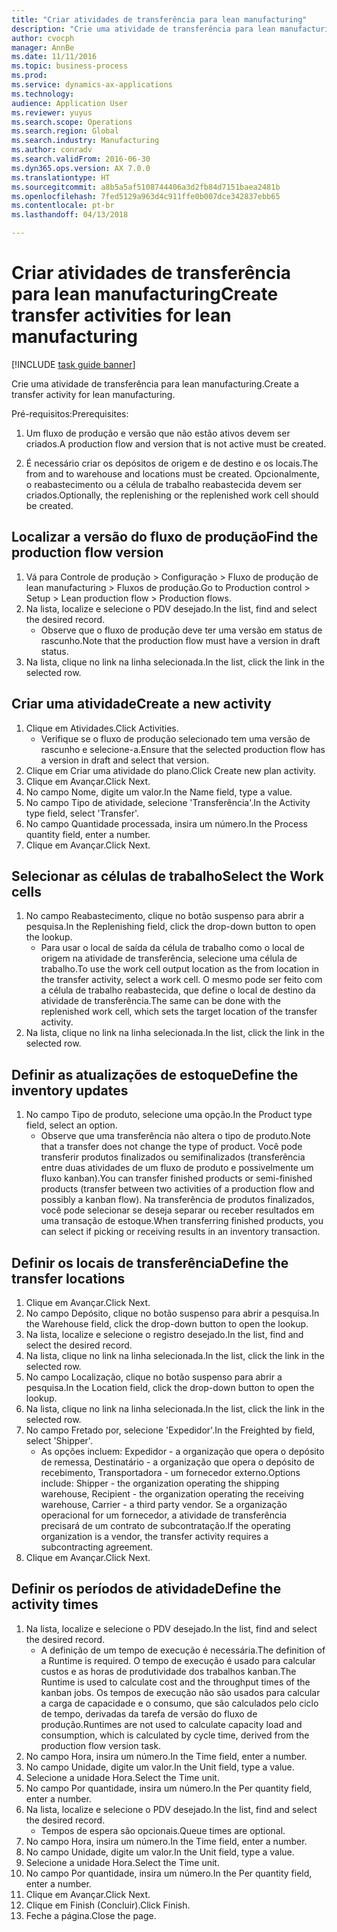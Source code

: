 ```yaml
--- 
title: "Criar atividades de transferência para lean manufacturing"
description: "Crie uma atividade de transferência para lean manufacturing."
author: cvocph
manager: AnnBe
ms.date: 11/11/2016
ms.topic: business-process
ms.prod: 
ms.service: dynamics-ax-applications
ms.technology: 
audience: Application User
ms.reviewer: yuyus
ms.search.scope: Operations
ms.search.region: Global
ms.search.industry: Manufacturing
ms.author: conradv
ms.search.validFrom: 2016-06-30
ms.dyn365.ops.version: AX 7.0.0
ms.translationtype: HT
ms.sourcegitcommit: a8b5a5af5108744406a3d2fb84d7151baea2481b
ms.openlocfilehash: 7fed5129a963d4c911ffe0b007dce342837ebb65
ms.contentlocale: pt-br
ms.lasthandoff: 04/13/2018

---
```

# <a name="create-transfer-activities-for-lean-manufacturing"></a><span data-ttu-id="913a2-103">Criar atividades de transferência para lean manufacturing</span><span class="sxs-lookup"><span data-stu-id="913a2-103">Create transfer activities for lean manufacturing</span></span>

[!INCLUDE [task guide banner](../../includes/task-guide-banner.md)]

<span data-ttu-id="913a2-104">Crie uma atividade de transferência para lean manufacturing.</span><span class="sxs-lookup"><span data-stu-id="913a2-104">Create a transfer activity for lean manufacturing.</span></span> 

<span data-ttu-id="913a2-105">Pré-requisitos:</span><span class="sxs-lookup"><span data-stu-id="913a2-105">Prerequisites:</span></span> 

1. <span data-ttu-id="913a2-106">Um fluxo de produção e versão que não estão ativos devem ser criados.</span><span class="sxs-lookup"><span data-stu-id="913a2-106">A production flow and version that is not active must be created.</span></span>

2. <span data-ttu-id="913a2-107">É necessário criar os depósitos de origem e de destino e os locais.</span><span class="sxs-lookup"><span data-stu-id="913a2-107">The from and to warehouse and locations must be created.</span></span> <span data-ttu-id="913a2-108">Opcionalmente, o reabastecimento ou a célula de trabalho reabastecida devem ser criados.</span><span class="sxs-lookup"><span data-stu-id="913a2-108">Optionally, the replenishing or the replenished work cell should be created.</span></span>


## <a name="find-the-production-flow-version"></a><span data-ttu-id="913a2-109">Localizar a versão do fluxo de produção</span><span class="sxs-lookup"><span data-stu-id="913a2-109">Find the production flow version</span></span>
1. <span data-ttu-id="913a2-110">Vá para Controle de produção > Configuração > Fluxo de produção de lean manufacturing > Fluxos de produção.</span><span class="sxs-lookup"><span data-stu-id="913a2-110">Go to Production control > Setup > Lean production flow > Production flows.</span></span>
2. <span data-ttu-id="913a2-111">Na lista, localize e selecione o PDV desejado.</span><span class="sxs-lookup"><span data-stu-id="913a2-111">In the list, find and select the desired record.</span></span>
    * <span data-ttu-id="913a2-112">Observe que o fluxo de produção deve ter uma versão em status de rascunho.</span><span class="sxs-lookup"><span data-stu-id="913a2-112">Note that the production flow must have a version in draft status.</span></span>  
3. <span data-ttu-id="913a2-113">Na lista, clique no link na linha selecionada.</span><span class="sxs-lookup"><span data-stu-id="913a2-113">In the list, click the link in the selected row.</span></span>

## <a name="create-a-new-activity"></a><span data-ttu-id="913a2-114">Criar uma atividade</span><span class="sxs-lookup"><span data-stu-id="913a2-114">Create a new activity</span></span>
1. <span data-ttu-id="913a2-115">Clique em Atividades.</span><span class="sxs-lookup"><span data-stu-id="913a2-115">Click Activities.</span></span>
    * <span data-ttu-id="913a2-116">Verifique se o fluxo de produção selecionado tem uma versão de rascunho e selecione-a.</span><span class="sxs-lookup"><span data-stu-id="913a2-116">Ensure that the selected production flow has a version in draft and select that version.</span></span>  
2. <span data-ttu-id="913a2-117">Clique em Criar uma atividade do plano.</span><span class="sxs-lookup"><span data-stu-id="913a2-117">Click Create new plan activity.</span></span>
3. <span data-ttu-id="913a2-118">Clique em Avançar.</span><span class="sxs-lookup"><span data-stu-id="913a2-118">Click Next.</span></span>
4. <span data-ttu-id="913a2-119">No campo Nome, digite um valor.</span><span class="sxs-lookup"><span data-stu-id="913a2-119">In the Name field, type a value.</span></span>
5. <span data-ttu-id="913a2-120">No campo Tipo de atividade, selecione 'Transferência'.</span><span class="sxs-lookup"><span data-stu-id="913a2-120">In the Activity type field, select 'Transfer'.</span></span>
6. <span data-ttu-id="913a2-121">No campo Quantidade processada, insira um número.</span><span class="sxs-lookup"><span data-stu-id="913a2-121">In the Process quantity field, enter a number.</span></span>
7. <span data-ttu-id="913a2-122">Clique em Avançar.</span><span class="sxs-lookup"><span data-stu-id="913a2-122">Click Next.</span></span>

## <a name="select-the-work-cells"></a><span data-ttu-id="913a2-123">Selecionar as células de trabalho</span><span class="sxs-lookup"><span data-stu-id="913a2-123">Select the Work cells</span></span>
1. <span data-ttu-id="913a2-124">No campo Reabastecimento, clique no botão suspenso para abrir a pesquisa.</span><span class="sxs-lookup"><span data-stu-id="913a2-124">In the Replenishing field, click the drop-down button to open the lookup.</span></span>
    * <span data-ttu-id="913a2-125">Para usar o local de saída da célula de trabalho como o local de origem na atividade de transferência, selecione uma célula de trabalho.</span><span class="sxs-lookup"><span data-stu-id="913a2-125">To use the work cell output location as the from location in the transfer activity, select a work cell.</span></span> <span data-ttu-id="913a2-126">O mesmo pode ser feito com a célula de trabalho reabastecida, que define o local de destino da atividade de transferência.</span><span class="sxs-lookup"><span data-stu-id="913a2-126">The same can be done with the replenished work cell, which sets the target location of the transfer activity.</span></span>  
2. <span data-ttu-id="913a2-127">Na lista, clique no link na linha selecionada.</span><span class="sxs-lookup"><span data-stu-id="913a2-127">In the list, click the link in the selected row.</span></span>

## <a name="define-the-inventory-updates"></a><span data-ttu-id="913a2-128">Definir as atualizações de estoque</span><span class="sxs-lookup"><span data-stu-id="913a2-128">Define the inventory updates</span></span>
1. <span data-ttu-id="913a2-129">No campo Tipo de produto, selecione uma opção.</span><span class="sxs-lookup"><span data-stu-id="913a2-129">In the Product type field, select an option.</span></span>
    * <span data-ttu-id="913a2-130">Observe que uma transferência não altera o tipo de produto.</span><span class="sxs-lookup"><span data-stu-id="913a2-130">Note that a transfer does not change the type of product.</span></span> <span data-ttu-id="913a2-131">Você pode transferir produtos finalizados ou semifinalizados (transferência entre duas atividades de um fluxo de produto e possivelmente um fluxo kanban).</span><span class="sxs-lookup"><span data-stu-id="913a2-131">You can transfer finished products or semi-finished products (transfer between two activities of a production flow and possibly a kanban flow).</span></span>     <span data-ttu-id="913a2-132">Na transferência de produtos finalizados, você pode selecionar se deseja separar ou receber resultados em uma transação de estoque.</span><span class="sxs-lookup"><span data-stu-id="913a2-132">When transferring finished products, you can select if picking or receiving results in an inventory transaction.</span></span>  

## <a name="define-the-transfer-locations"></a><span data-ttu-id="913a2-133">Definir os locais de transferência</span><span class="sxs-lookup"><span data-stu-id="913a2-133">Define the transfer locations</span></span>
1. <span data-ttu-id="913a2-134">Clique em Avançar.</span><span class="sxs-lookup"><span data-stu-id="913a2-134">Click Next.</span></span>
2. <span data-ttu-id="913a2-135">No campo Depósito, clique no botão suspenso para abrir a pesquisa.</span><span class="sxs-lookup"><span data-stu-id="913a2-135">In the Warehouse field, click the drop-down button to open the lookup.</span></span>
3. <span data-ttu-id="913a2-136">Na lista, localize e selecione o registro desejado.</span><span class="sxs-lookup"><span data-stu-id="913a2-136">In the list, find and select the desired record.</span></span>
4. <span data-ttu-id="913a2-137">Na lista, clique no link na linha selecionada.</span><span class="sxs-lookup"><span data-stu-id="913a2-137">In the list, click the link in the selected row.</span></span>
5. <span data-ttu-id="913a2-138">No campo Localização, clique no botão suspenso para abrir a pesquisa.</span><span class="sxs-lookup"><span data-stu-id="913a2-138">In the Location field, click the drop-down button to open the lookup.</span></span>
6. <span data-ttu-id="913a2-139">Na lista, clique no link na linha selecionada.</span><span class="sxs-lookup"><span data-stu-id="913a2-139">In the list, click the link in the selected row.</span></span>
7. <span data-ttu-id="913a2-140">No campo Fretado por, selecione 'Expedidor'.</span><span class="sxs-lookup"><span data-stu-id="913a2-140">In the Freighted by field, select 'Shipper'.</span></span>
    * <span data-ttu-id="913a2-141">As opções incluem: Expedidor - a organização que opera o depósito de remessa, Destinatário - a organização que opera o depósito de recebimento, Transportadora - um fornecedor externo.</span><span class="sxs-lookup"><span data-stu-id="913a2-141">Options include: Shipper - the organization operating the shipping warehouse, Recipient -  the organization operating the receiving warehouse, Carrier - a third party vendor.</span></span> <span data-ttu-id="913a2-142">Se a organização operacional for um fornecedor, a atividade de transferência precisará de um contrato de subcontratação.</span><span class="sxs-lookup"><span data-stu-id="913a2-142">If the operating organization is a vendor, the transfer activity requires a subcontracting agreement.</span></span>  
8. <span data-ttu-id="913a2-143">Clique em Avançar.</span><span class="sxs-lookup"><span data-stu-id="913a2-143">Click Next.</span></span>

## <a name="define-the-activity-times"></a><span data-ttu-id="913a2-144">Definir os períodos de atividade</span><span class="sxs-lookup"><span data-stu-id="913a2-144">Define the activity times</span></span>
1. <span data-ttu-id="913a2-145">Na lista, localize e selecione o PDV desejado.</span><span class="sxs-lookup"><span data-stu-id="913a2-145">In the list, find and select the desired record.</span></span>
    * <span data-ttu-id="913a2-146">A definição de um tempo de execução é necessária.</span><span class="sxs-lookup"><span data-stu-id="913a2-146">The definition of a Runtime is required.</span></span> <span data-ttu-id="913a2-147">O tempo de execução é usado para calcular custos e as horas de produtividade dos trabalhos kanban.</span><span class="sxs-lookup"><span data-stu-id="913a2-147">The Runtime is used to calculate cost and the throughput times of the kanban jobs.</span></span> <span data-ttu-id="913a2-148">Os tempos de execução não são usados para calcular a carga de capacidade e o consumo, que são calculados pelo ciclo de tempo, derivadas da tarefa de versão do fluxo de produção.</span><span class="sxs-lookup"><span data-stu-id="913a2-148">Runtimes are not used to calculate capacity load and consumption, which is calculated by cycle time, derived from the production flow version task.</span></span>  
2. <span data-ttu-id="913a2-149">No campo Hora, insira um número.</span><span class="sxs-lookup"><span data-stu-id="913a2-149">In the Time field, enter a number.</span></span>
3. <span data-ttu-id="913a2-150">No campo Unidade, digite um valor.</span><span class="sxs-lookup"><span data-stu-id="913a2-150">In the Unit field, type a value.</span></span>
4. <span data-ttu-id="913a2-151">Selecione a unidade Hora.</span><span class="sxs-lookup"><span data-stu-id="913a2-151">Select the Time unit.</span></span>
5. <span data-ttu-id="913a2-152">No campo Por quantidade, insira um número.</span><span class="sxs-lookup"><span data-stu-id="913a2-152">In the Per quantity field, enter a number.</span></span>
6. <span data-ttu-id="913a2-153">Na lista, localize e selecione o PDV desejado.</span><span class="sxs-lookup"><span data-stu-id="913a2-153">In the list, find and select the desired record.</span></span>
    * <span data-ttu-id="913a2-154">Tempos de espera são opcionais.</span><span class="sxs-lookup"><span data-stu-id="913a2-154">Queue times are optional.</span></span>  
7. <span data-ttu-id="913a2-155">No campo Hora, insira um número.</span><span class="sxs-lookup"><span data-stu-id="913a2-155">In the Time field, enter a number.</span></span>
8. <span data-ttu-id="913a2-156">No campo Unidade, digite um valor.</span><span class="sxs-lookup"><span data-stu-id="913a2-156">In the Unit field, type a value.</span></span>
9. <span data-ttu-id="913a2-157">Selecione a unidade Hora.</span><span class="sxs-lookup"><span data-stu-id="913a2-157">Select the Time unit.</span></span>
10. <span data-ttu-id="913a2-158">No campo Por quantidade, insira um número.</span><span class="sxs-lookup"><span data-stu-id="913a2-158">In the Per quantity field, enter a number.</span></span>
11. <span data-ttu-id="913a2-159">Clique em Avançar.</span><span class="sxs-lookup"><span data-stu-id="913a2-159">Click Next.</span></span>
12. <span data-ttu-id="913a2-160">Clique em Finish (Concluir).</span><span class="sxs-lookup"><span data-stu-id="913a2-160">Click Finish.</span></span>
13. <span data-ttu-id="913a2-161">Feche a página.</span><span class="sxs-lookup"><span data-stu-id="913a2-161">Close the page.</span></span>


